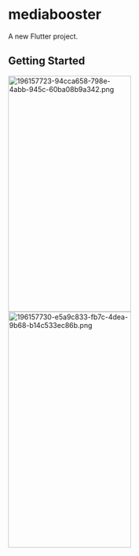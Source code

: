 # mediabooster

A new Flutter project.

## Getting Started
<img align="left" src="https://user-images.githubusercontent.com/107684279/196157723-94cca658-798e-4abb-945c-60ba08b9a342.png" alt="196157723-94cca658-798e-4abb-945c-60ba08b9a342.png" width=250 height=480/>


<img align="left" src="https://user-images.githubusercontent.com/107684279/196157730-e5a9c833-fb7c-4dea-9b68-b14c533ec86b.png" alt="196157730-e5a9c833-fb7c-4dea-9b68-b14c533ec86b.png" width=250 height=480/>

